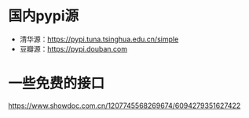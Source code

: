 # 国内pypi源
- 清华源：https://pypi.tuna.tsinghua.edu.cn/simple
- 豆瓣源：https://pypi.douban.com


# 一些免费的接口
https://www.showdoc.com.cn/1207745568269674/6094279351627422